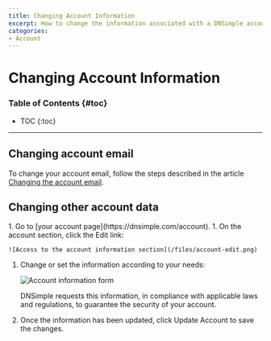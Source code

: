 ```yaml
---
title: Changing Account Information
excerpt: How to change the information associated with a DNSimple account.
categories:
- Account
---
```


# Changing Account Information

### Table of Contents {#toc}

* TOC
{:toc}

---

## Changing account email

To change your account email, follow the steps described in the article [Changing the account email](/articles/changing-email#changing-the-account-email).

## Changing other account data

<div class="section-steps" markdown="1">
1. Go to [your account page](https://dnsimple.com/account).
1. On the account section, click the <label>Edit</label> link:

    ![Access to the account information section](/files/account-edit.png)

1. Change or set the information according to your needs:

   ![Account information form](/files/account-information-form.png)

   <info>
   DNSimple requests this information, in compliance with applicable laws and regulations, to guarantee the security of your account.
   </info>

1. Once the information has been updated, click <label>Update Account</label> to save the changes.

</div>


